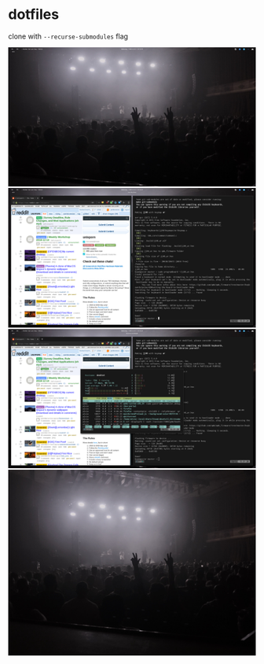 # dotfiles
clone with `--recurse-submodules` flag

![Clean](./dotfile-images/clean.png)
![Dirty](./dotfile-images/dirty.png)
![Scratchpad Teriminal](./dotfile-images/scratchpad-term.png)
![Wallpaper](./dotfile-images/wallpaper.png)

